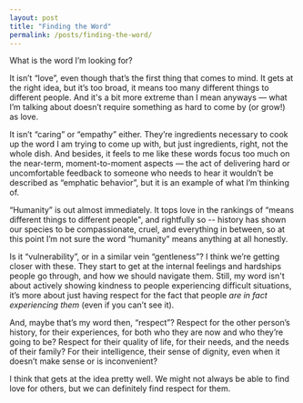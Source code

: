 ```yaml
---
layout: post
title: "Finding the Word"
permalink: /posts/finding-the-word/
---
```


What is the word I’m looking for?

It isn’t “love”, even though that’s the first thing that comes to mind. It gets at the right idea, but it’s too broad, it means too many different things to different people. And it's a bit more extreme than I mean anyways — what I’m talking about doesn’t require something as hard to come by (or grow!) as love.

It isn’t “caring” or “empathy” either. They’re ingredients necessary to cook up the word I am trying to come up with, but just ingredients, right, not the whole dish. And besides, it feels to me like these words focus too much on the near-term, moment-to-moment aspects — the act of delivering hard or uncomfortable feedback to someone who needs to hear it wouldn’t be described as “emphatic behavior”, but it is an example of what I’m thinking of.

“Humanity” is out almost immediately. It tops love in the rankings of “means different things to different people", and rightfully so -- history has shown our species to be compassionate, cruel, and everything in between, so at this point I’m not sure the word “humanity” means anything at all honestly.

Is it “vulnerability”, or in a similar vein “gentleness”? I think we’re getting closer with these. They start to get at the internal feelings and hardships people go through, and how we should navigate them. Still, my word isn't about actively showing kindness to people experiencing difficult situations, it’s more about just having respect for the fact that people _are in fact experiencing them_ (even if you can’t see it).

And, maybe that’s my word then, “respect”? Respect for the other person’s history, for their experiences, for both who they are now and who they’re going to be? Respect for their quality of life, for their needs, and the needs of their family? For their intelligence, their sense of dignity, even when it doesn’t make sense or is inconvenient?

I think that gets at the idea pretty well. We might not always be able to find love for others, but we can definitely find respect for them.
